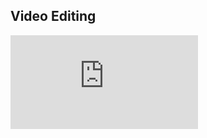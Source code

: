 ## Video Editing

<div class="video">
  <iframe src="https://www.youtube.com/embed/DtJYa5F2ghI" frameborder="0"
          allowfullscreen>
  </iframe>
</div>
